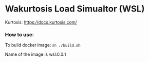 Wakurtosis Load Simualtor (WSL)
===============================

Kurtosis: https://docs.kurtosis.com/

### How to use:

To build docker image:
    `sh ./build.sh`

Name of the image is wsl:0.0.1